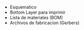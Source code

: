- Esquematico
- Bottom Layer para imprimir
- Lista de materiales (BOM)
- Archivos de fabricacion (Gerbers)

